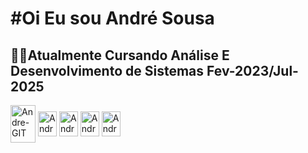 <h1>#Oi Eu sou André Sousa</h1>

<h2>👨‍💻Atualmente Cursando Análise E Desenvolvimento de Sistemas Fev-2023/Jul-2025</h2>


<div>
  <img align="center" alt="Andre-GIT" display:inline-block; height="60px" width="40px" src="https://cdn.jsdelivr.net/gh/devicons/devicon/icons/git/git-original-wordmark.svg" />
  <img align="center" alt="Andre-HTML" display:inline-block; height="40px" width="30px" src="https://cdn.jsdelivr.net/gh/devicons/devicon/icons/html5/html5-original.svg" />
  <img align="center" alt="Andre-CSS" display:inline-block; height="40px" width="30px" src="https://cdn.jsdelivr.net/gh/devicons/devicon/icons/css3/css3-original.svg" />
  <img align="center" alt="Andre-Java" display:inline-block; height="40px" width="30px" src="https://cdn.jsdelivr.net/gh/devicons/devicon/icons/java/java-original-wordmark.svg" />
  <img align="center" alt="Andre-CSS" display:inline-block; height="40px" width="30px" src="https://cdn.jsdelivr.net/gh/devicons/devicon/icons/javascript/javascript-original.svg" />
</div>
